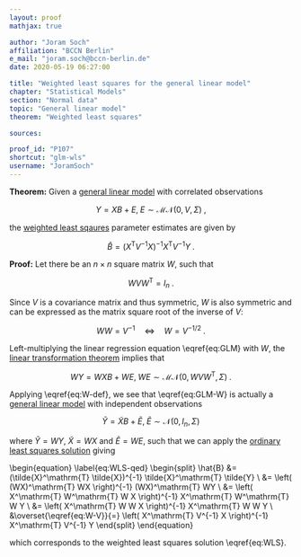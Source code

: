 ```yaml
---
layout: proof
mathjax: true

author: "Joram Soch"
affiliation: "BCCN Berlin"
e_mail: "joram.soch@bccn-berlin.de"
date: 2020-05-19 06:27:00

title: "Weighted least squares for the general linear model"
chapter: "Statistical Models"
section: "Normal data"
topic: "General linear model"
theorem: "Weighted least squares"

sources:

proof_id: "P107"
shortcut: "glm-wls"
username: "JoramSoch"
---
```



**Theorem:** Given a [general linear model](/D/glm) with correlated observations

$$ \label{eq:GLM}
Y = X B + E, \; E \sim \mathcal{MN}(0, V, \Sigma) \; ,
$$

the [weighted least sqaures](/D/wls) parameter estimates are given by

$$ \label{eq:WLS}
\hat{B} = (X^\mathrm{T} V^{-1} X)^{-1} X^\mathrm{T} V^{-1} Y \; .
$$


**Proof:** Let there be an $n \times n$ square matrix $W$, such that

$$ \label{eq:W-def}
W V W^\mathrm{T} = I_n \; .
$$

Since $V$ is a covariance matrix and thus symmetric, $W$ is also symmetric and can be expressed as the matrix square root of the inverse of $V$:

$$ \label{eq:W-V}
W W = V^{-1} \quad \Leftrightarrow \quad W = V^{-1/2} \; .
$$

Left-multiplying the linear regression equation \eqref{eq:GLM} with $W$, the [linear transformation theorem](/D/matn-ltt) implies that

$$ \label{eq:GLM-W}
WY = WXB + WE, \; WE \sim \mathcal{MN}(0, W V W^\mathrm{T}, \Sigma) \; .
$$

Applying \eqref{eq:W-def}, we see that \eqref{eq:GLM-W} is actually a [general linear model](/D/glm) with independent observations

$$ \label{eq:GLM-W-dev}
\tilde{Y} = \tilde{X}B + \tilde{E}, \; \tilde{E} \sim \mathcal{N}(0, I_n, \Sigma)
$$

where $\tilde{Y} = WY$, $\tilde{X} = WX$ and $\tilde{E} = WE$, such that we can apply the [ordinary least squares solution](/P/glm-ols) giving

\begin{equation} \label{eq:WLS-qed}
\begin{split}
\hat{B} &= (\tilde{X}^\mathrm{T} \tilde{X})^{-1} \tilde{X}^\mathrm{T} \tilde{Y} \\
&= \left( (WX)^\mathrm{T} WX \right)^{-1} (WX)^\mathrm{T} WY \\
&= \left( X^\mathrm{T} W^\mathrm{T} W X \right)^{-1} X^\mathrm{T} W^\mathrm{T} W Y \\
&= \left( X^\mathrm{T} W W X \right)^{-1} X^\mathrm{T} W W Y \\
&\overset{\eqref{eq:W-V}}{=} \left( X^\mathrm{T} V^{-1} X \right)^{-1} X^\mathrm{T} V^{-1} Y
\end{split}
\end{equation}

which corresponds to the weighted least squares solution \eqref{eq:WLS}.